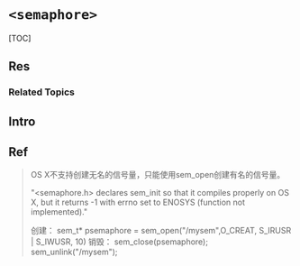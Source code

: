 # `<semaphore>`

[TOC]



## Res
### Related Topics



## Intro


## Ref
[iOS 或者 Mac OS X 使用 sem_init 总是返回 -1]: https://blog.csdn.net/h_o_w_e/article/details/14176803

> OS X不支持创建无名的信号量，只能使用sem_open创建有名的信号量。
> 
> "<semaphore.h> declares sem_init so that it compiles properly on OS X, but it returns -1 with errno set to ENOSYS (function not implemented)."
> 
> 创建：
> sem_t* psemaphore = sem_open("/mysem",O_CREAT, S_IRUSR | S_IWUSR, 10)
> 销毁：
> sem_close(psemaphore);  
> sem_unlink("/mysem");

